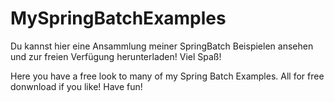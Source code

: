 # MySpringBatchExamples

Du kannst hier eine Ansammlung meiner SpringBatch Beispielen ansehen und zur freien Verfügung herunterladen!
Viel Spaß!

Here you have a free look to many of my Spring Batch Examples. All for free donwnload if you like!
Have fun!
